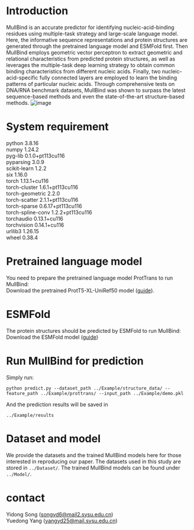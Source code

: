 # Introduction
MullBind is an accurate predictor for identifying nucleic-acid-binding residues using multiple-task strategy and large-scale language model. Here, the informative sequence representations and protein structures are generated through the pretrained language model and ESMFold first. Then MullBind employs geometric vector perceptron to extract geometric and relational characteristics from predicted protein structures, as well as leverages the multiple-task deep learning strategy to obtain common binding characteristics from different nucleic acids. Finally, two nucleic-acid-specific fully connected layers are employed to learn the binding patterns of particular nucleic acids. Through comprehensive tests on DNA/RNA benchmark datasets, MullBind was shown to surpass the latest sequence-based methods and even the state-of-the-art structure-based methods. 
![image](https://github.com/songyidong-true/nucleic-acid-binding/blob/main/IMG/MullBind_framework.png)
# System requirement
python 3.8.16  
numpy 1.24.2  
pyg-lib 0.1.0+pt113cu116  
pyparsing 3.0.9  
scikit-learn 1.2.2  
six 1.16.0  
torch 1.13.1+cu116  
torch-cluster 1.6.1+pt113cu116  
torch-geometric 2.2.0   
torch-scatter 2.1.1+pt113cu116  
torch-sparse 0.6.17+pt113cu116  
torch-spline-conv 1.2.2+pt113cu116  
torchaudio 0.13.1+cu116  
torchvision 0.14.1+cu116  
urllib3  1.26.15  
wheel 0.38.4  
# Pretrained language model
You need to prepare the pretrained language model ProtTrans to run MullBind:  
Download the pretrained ProtT5-XL-UniRef50 model ([guide](https://github.com/agemagician/ProtTrans)).  
# ESMFold
The protein structures should be predicted by ESMFold to run MullBind:  
Download the ESMFold model ([guide](https://github.com/facebookresearch/esm))  
# Run MullBind for prediction
Simply run:  
```
python predict.py --dataset_path ../Example/structure_data/ --feature_path ../Example/prottrans/ --input_path ../Example/demo.pkl
```
And the prediction results will be saved in  
```
../Example/results
```
# Dataset and model
We provide the datasets and the trained MullBind models here for those interested in reproducing our paper. The datasets used in this study are stored in ```../Dataset/```.
The trained MullBind models can be found under ```../Model/```.
# contact
Yidong Song (songyd6@mail2.sysu.edu.cn)  
Yuedong Yang (yangyd25@mail.sysu.edu.cn)


